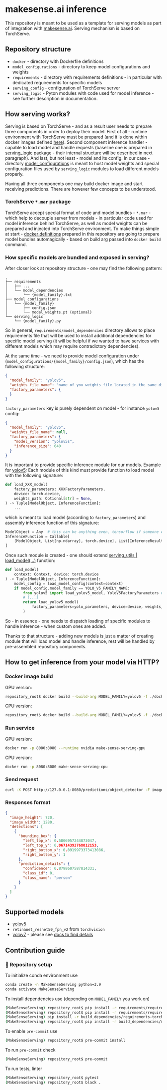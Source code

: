 # makesense.ai inference
This repository is meant to be used as a template for serving models as part of integration with
[makesense.ai](https://github.com/SkalskiP/make-sense). Serving mechanism is based on TorchServe.


## Repository structure
* `docker` - directory with Dockerfile definitions
* `model_configurations` - directory to keep model configurations and weights
* `requirements` - directory with requirements definitions - in particular with dedicated requirements for
specific models
* `serving_config` - configuration of TorchServe server
* `serving_logic` - Pyton modules with code used for model inference - see further description in
documentation.

## How serving works?
Serving is based on TorchServe - and as a result user needs to prepare three components in order to deploy
their model. First of all - runtime environment with TorchServe must be prepared (and it is done
within docker images defined [here](./docker)). Second component inference handler - capable to load
model and handle requests (baseline one is prepared in [serving_logic](./serving_logic) package - their
internal structure will be described in next paragraph). And last, but not least - model and its config.
In our case - directory [model_configurations](./model_configurations) is meant to host model weights
and special configuration files used by `serving_logic` modules to load different models properly.

Having all three components one may build docker image and start receiving predictions. There are however few
concepts to be understood.

### TorchServe `*.mar` package
TorchServe accept special format of code and model bundles - `*.mar` - which help to decouple server from
models - in particular code used for model inference behind TorchServe, as well as model weights can be
prepared and injected into TorchServe environment. To make things simple at start - [docker definitions](./docker)
prepared in this repository are going to prepare model bundles automagically - based on build arg passed
into `docker build` command.

### How specific models are bundled and exposed in serving?
After closer look at repository structure - one may find the following pattern:
```
.
├── requirements
│   ├── ...
│   └── model_dependencies
│       └── {model_family}.txt
├── model_configurations
│   └── {model_family}
│       ├── config.json
│       └── model_weights.pt (optional)
└── serving_logic
    └── {model_family}.py
```

So in general, `requirements/model_dependencies` directory allows to place requirements file that will
be used to install additional dependencies for specific model serving (it will be helpful if
we wanted to have services with different models which may require contradictory dependencies).

At the same time - we need to provide model configuration under (`model_configurations/{model_family}/config.json`),
which has the following structure:
```json
{
  "model_family": "yolov5",
  "weights_file_name": "name_of_you_weights_file_located_in_the_same_dir",
  "factory_parameters": {
  }
}
```

`factory_parameters` key is purely dependent on model - for instance `yolov5` config:
```json
{
  "model_family": "yolov5",
  "weights_file_name": null,
  "factory_parameters": {
    "model_version": "yolov5s",
    "inference_size": 640
  }
}
```

It is important to provide specific inference module for our models. Example for [yolov5](./serving_logic/yolov5.py):
Each module of this kind must provide function to load model with the following signature:
```python
def load_XXX_model(
    factory_parameters: XXXFactoryParameters,
    device: torch.device,
    weights_path: Optional[str] = None,
) -> Tuple[ModelObject, InferenceFunction]:
    ...
```
which is meant to load model (according to `factory_parameters`) and assembly inference function
of this signature:
```python
ModelObject = Any  # this can be anything even, tensorflow if someone wanted
InferenceFunction = Callable[
    [ModelObject, List[np.ndarray], torch.device], List[InferenceResult]
]
```

Once such module is created - one should extend [serving_utils | load_model(...)](./serving_logic/serving_utils.py)
function:
```python
def load_model(
    context: Context, device: torch.device
) -> Tuple[ModelObject, InferenceFunction]:
    model_config = load_model_config(context=context)
    if model_config.model_family == YOLO_V5_FAMILY_NAME:
        from yolov5 import load_yolov5_model, YoloV5FactoryParameters # <- local import to be used here
        # [...]
        return load_yolov5_model(
            factory_parameters=yolo_parameters, device=device, weights_path=weights_path
        )
```
So - in essence - one needs to dispatch loading of specific modules to handle inference - when custom ones
are added.

Thanks to that structure - adding new models is just a matter of creating module that will load model
and handle inference, rest will be handled by pre-assembled repository components.

## How to get inference from your model via HTTP?
### Docker image build
GPU version:
```bash
repository_root$ docker build --build-arg MODEL_FAMILY=yolov5 -f ./docker/Dockerfile-gpu -t make-sense-serving-gpu .
```

CPU version:
```bash
repository_root$ docker build --build-arg MODEL_FAMILY=yolov5 -f ./docker/Dockerfile-cpu -t make-sense-serving-cpu .
```

### Run service
GPU version:
```bash
docker run -p 8080:8080 --runtime nvidia make-sense-serving-gpu
```
CPU version:
```bash
docker run -p 8080:8080 make-sense-serving-cpu
```

### Send request
```bash
curl -X POST http://127.0.0.1:8080/predictions/object_detector -F image=@path_to_your_image.jpg | jq
```

### Responses format
```json
{
  "image_height": 720,
  "image_width": 1280,
  "detections": [
    {
      "bounding_box": {
        "left_top_x": 0.5806957244873047,
        "left_top_y": 0.06714392768012153,
        "right_bottom_x": 0.8919973373413086,
        "right_bottom_y": 1
      },
      "prediction_details": {
        "confidence": 0.8798607587814331,
        "class_id": 0,
        "class_name": "person"
      }
    }
  ]
}
```

## Supported models
* [yolov5](https://github.com/ultralytics/yolov5)
* `retinanet_resnet50_fpn_v2` from `torchvision`
* [yolov7](https://github.com/WongKinYiu/yolov7) - please see [docs to find details](./model_configurations/yolov7/README.md)

## Contribution guide

### :rotating_light: Repository setup
To initialize conda environment use
```bash
conda create -n MakeSenseServing python=3.9
conda activate MakeSenseServing
```

To install dependencies use (depending on `MODEL_FAMILY` you work on)
```bash
(MakeSenseServing) repository_root$ pip install -r requirements/requirements[-gpu].txt
(MakeSenseServing) repository_root$ pip install -r requirements/requirements-dev.txt
(MakeSenseServing) pip install -r build_dependencies/requirements-torchserve.txt
(MakeSenseServing) repository_root$ pip install -r build_dependencies/model_dependencies/${MODEL_FAMILY}.txt
```

To enable `pre-commit` use
```bash
(MakeSenseServing) repository_root$ pre-commit install
```

To run `pre-commit` check
```bash
(MakeSenseServing) repository_root$ pre-commit
```

To run tests, linter
```bash
(MakeSenseServing) repository_root$ pytest
(MakeSenseServing) repository_root$ black .
```
